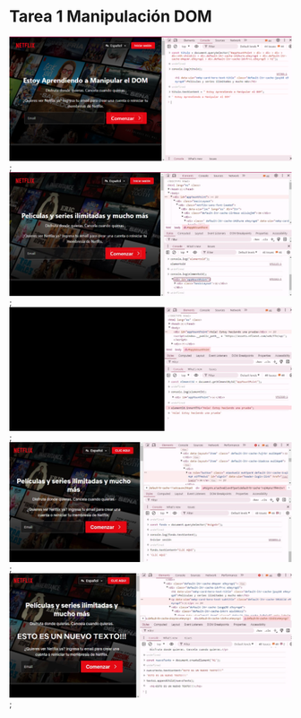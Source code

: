 # Tarea 1 Manipulación DOM
![Netflix](./Netflix1.png);
![Netflix](./Netflix2.jpg);
![Netflix](./Netflix3.jpg);
![Netflix](./Netflix4.jpg);
![Netflix](./Netflix5.jpg);

